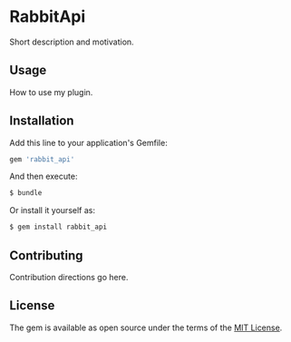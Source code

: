 # RabbitApi
Short description and motivation.

## Usage
How to use my plugin.

## Installation
Add this line to your application's Gemfile:

```ruby
gem 'rabbit_api'
```

And then execute:
```bash
$ bundle
```

Or install it yourself as:
```bash
$ gem install rabbit_api
```

## Contributing
Contribution directions go here.

## License
The gem is available as open source under the terms of the [MIT License](http://opensource.org/licenses/MIT).
